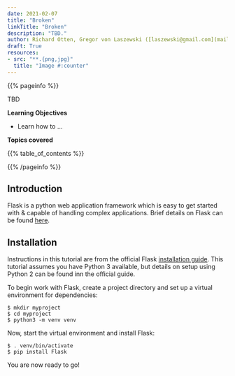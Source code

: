 ```yaml
---
date: 2021-02-07
title: "Broken"
linkTitle: "Broken"
description: "TBD."
author: Richard Otten, Gregor von Laszewski ([laszewski@gmail.com](mailto:laszewski@gmail.com)) [laszewski.github.io](https://laszewski.github.io)
draft: True
resources:
- src: "**.{png,jpg}"
  title: "Image #:counter"
---
```


{{% pageinfo %}}

TBD

**Learning Objectives**

* Learn how to ...
  
**Topics covered**

{{% table_of_contents %}}

{{% /pageinfo %}}

## Introduction

Flask is a python web application framework which is easy to get started with & capable of handling complex applications. Brief details on Flask can be found [here][].

[here]: "https://pythonbasics.org/what-is-flask-python/"

## Installation

Instructions in this tutorial are from the official Flask [installation guide][]. This tutorial assumes you have Python 3 available, but details on setup using Python 2 can be found inn the official guide. 

[installation guide]: "https://flask.palletsprojects.com/en/1.1.x/installation/"

To begin work with Flask, create a project directory and set up a virtual environment for dependencies:

```
$ mkdir myproject
$ cd myproject
$ python3 -m venv venv
```

Now, start the virtual environment and install Flask:

``` 
$ . venv/bin/activate 
$ pip install Flask
```

You are now ready to go! 
